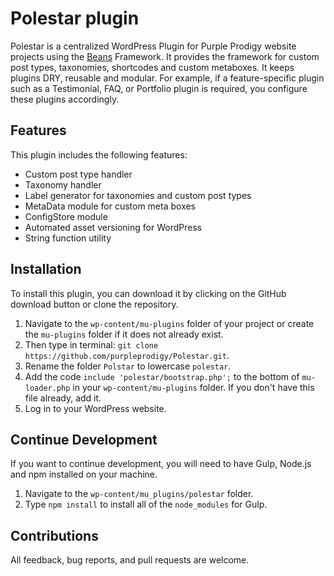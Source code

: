 # Polestar plugin

Polestar is a centralized WordPress Plugin for Purple Prodigy website projects using the [Beans](https://getbeans.io) Framework.  It provides the framework for custom post types, taxonomies, shortcodes and custom metaboxes. It keeps plugins DRY, reusable and modular. For example, if a feature-specific plugin such as a Testimonial, FAQ, or Portfolio plugin is required, you configure these plugins accordingly.

## Features

This plugin includes the following features:

- Custom post type handler
- Taxonomy handler
- Label generator for taxonomies and custom post types
- MetaData module for custom meta boxes
- ConfigStore module
- Automated asset versioning for WordPress
- String function utility

## Installation

To install this plugin, you can download it by clicking on the GitHub download button or clone the repository.

1. Navigate to the `wp-content/mu-plugins` folder of your project or create the `mu-plugins` folder if it does not already exist.
2. Then type in terminal: `git clone https://github.com/purpleprodigy/Polestar.git`.
3. Rename the folder `Polstar` to lowercase `polestar`.
4. Add the code `include 'polestar/bootstrap.php';` to the bottom of `mu-loader.php` in your `wp-content/mu-plugins` folder. If you don't have this file already, add it.
5. Log in to your WordPress website.

## Continue Development

If you want to continue development, you will need to have Gulp, Node.js and npm installed on your machine. 

1. Navigate to the `wp-content/mu_plugins/polestar` folder.
2. Type `npm install` to install all of the `node_modules` for Gulp.

## Contributions

All feedback, bug reports, and pull requests are welcome.